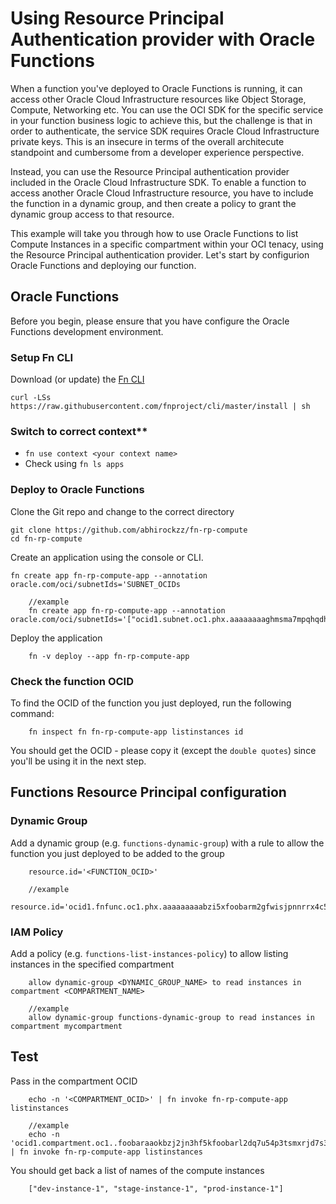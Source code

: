 # Using Resource Principal Authentication provider with Oracle Functions

When a function you've deployed to Oracle Functions is running, it can access other Oracle Cloud
Infrastructure resources like Object Storage, Compute, Networking etc. You can use the OCI SDK for the specific service in your function business logic to achieve this, but the challenge is that in order to authenticate, the service SDK requires Oracle Cloud Infrastructure private keys. This is an insecure in terms of the overall architecute standpoint and cumbersome from a developer experience perspective.

Instead, you can use the Resource Principal authentication provider included in the Oracle Cloud Infrastructure SDK. To enable a function to access another Oracle Cloud Infrastructure resource, you have to include the function in a dynamic group, and then create a policy to grant the dynamic group access to that resource.

This example will take you through how to use Oracle Functions to list Compute Instances in a specific compartment within your OCI tenacy, using the Resource Principal authentication provider. Let's start by configurion Oracle Functions and deploying our function.

## Oracle Functions

Before you begin, please ensure that you have configure the Oracle Functions development environment. 

### Setup Fn CLI

Download (or update) the [Fn CLI](https://github.com/fnproject/cli)

`curl -LSs https://raw.githubusercontent.com/fnproject/cli/master/install | sh`

### Switch to correct context**

- `fn use context <your context name>`
- Check using `fn ls apps`

### Deploy to Oracle Functions

Clone the Git repo and change to the correct directory

	git clone https://github.com/abhirockzz/fn-rp-compute
	cd fn-rp-compute

Create an application using the console or CLI.

	fn create app fn-rp-compute-app --annotation oracle.com/oci/subnetIds='SUBNET_OCIDs
        
        //example
        fn create app fn-rp-compute-app --annotation oracle.com/oci/subnetIds='["ocid1.subnet.oc1.phx.aaaaaaaaghmsma7mpqhqdhbgnby25u2zo4wqlrrcskvu7jg56dryxtfoobar"]' 

Deploy the application

        fn -v deploy --app fn-rp-compute-app

### Check the function OCID

To find the OCID of the function you just deployed, run the following command:

        fn inspect fn fn-rp-compute-app listinstances id

You should get the OCID - please copy it (except the `double quotes`) since you'll be using it in the next step.

## Functions Resource Principal configuration

### Dynamic Group

Add a dynamic group (e.g. `functions-dynamic-group`) with a rule to allow the function you just deployed to be added to the group

        resource.id='<FUNCTION_OCID>'
        
        //example
        resource.id='ocid1.fnfunc.oc1.phx.aaaaaaaaabzi5xfoobarm2gfwisjpnnrrx4c5j2gk6dp26qoinb647foobar'

### IAM Policy

Add a policy (e.g. `functions-list-instances-policy`) to allow listing instances in the specified compartment

        allow dynamic-group <DYNAMIC_GROUP_NAME> to read instances in compartment <COMPARTMENT_NAME>
        
        //example
        allow dynamic-group functions-dynamic-group to read instances in compartment mycompartment


## Test

Pass in the compartment OCID

        echo -n '<COMPARTMENT_OCID>' | fn invoke fn-rp-compute-app listinstances

        //example
        echo -n 'ocid1.compartment.oc1..foobaraaokbzj2jn3hf5kfoobarl2dq7u54p3tsmxrjd7s3uu7x23tfoobar' | fn invoke fn-rp-compute-app listinstances

You should get back a list of names of the compute instances

        ["dev-instance-1", "stage-instance-1", "prod-instance-1"]